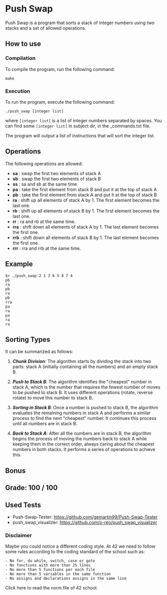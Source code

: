 
# Push Swap

Push Swap is a program that sorts a stack of integer numbers using two stacks and a set of allowed operations.

## How to use

### Compilation

To compile the program, run the following command:

```
make
```

### Execution

To run the program, execute the following command:

```
./push_swap [integer list]
```

where `[integer list]` is a list of integer numbers separated by spaces.
You can find some `[integer list]` in subject dir, in the _commands.txt file.

The program will output a list of instructions that will sort the integer list.

## Operations

The following operations are allowed:

- **sa** : swap the first two elements of stack A
- **sb** : swap the first two elements of stack B
- **ss** : sa and sb at the same time
- **pa** : take the first element from stack B and put it at the top of stack A
- **pb** : take the first element from stack A and put it at the top of stack B
- **ra** : shift up all elements of stack A by 1. The first element becomes the last one.
- **rb** : shift up all elements of stack B by 1. The first element becomes the last one.
- **rr** : ra and rb at the same time.
- **rra** : shift down all elements of stack A by 1. The last element becomes the first one.
- **rrb** : shift down all elements of stack B by 1. The last element becomes the first one.
- **rrr** : rra and rrb at the same time.

## Example

```
$> ./push_swap 2 1 3 6 5 8 7 4
pb
ra
pb
ra
pb
rra
pa
ra
pa
ra
ra
```
## Sorting Types

It can be summarized as follows:

1. ***Chunk Division***: The algorithm starts by dividing the stack into two parts: stack A (initially containing all the numbers) and an empty stack B.

2. ***Push to Stack B***: The algorithm identifies the "cheapest" number in stack A, which is the number that requires the fewest number of moves to be pushed to stack B. It uses different operations (rotate, reverse rotate) to move this number to stack B.

3. ***Sorting in Stack B***: Once a number is pushed to stack B, the algorithm evaluates the remaining numbers in stack A and performs a similar process to find the next "cheapest" number. It continues this process until all numbers are in stack B.

5. ***Back to Stack A***: After all the numbers are in stack B, the algorithm begins the process of moving the numbers back to stack A while keeping them in the correct order, always caring about the cheapest numbers in both stacks. It performs a series of operations to achieve this.

## Bonus

## Grade: 100 / 100

## Used Tests
- Push-Swap-Tester: https://github.com/gemartin99/Push-Swap-Tester
-  push_swap_visualizer: https://github.com/o-reo/push_swap_visualizer

### Disclaimer

Maybe you could notice a different coding style. At 42 we need to follow some rules according to the coding standard of the school such as:
```
- No for, do while, switch, case or goto 
- No functions with more than 25 lines 
- No more than 5 functions per each file
- No more than 5 variables in the same function
- No assigns and declarations assigns in the same line
```
Click here to read the norm file of 42 school.
